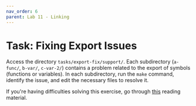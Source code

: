 ```yaml
---
nav_order: 6
parent: Lab 11 - Linking
---
```


# Task: Fixing Export Issues

Access the directory `tasks/export-fix/support/`.
Each subdirectory (`a-func/`, `b-var/`, `c-var-2/`) contains a problem related to the export of symbols (functions or variables).
In each subdirectory, run the `make` command, identify the issue, and edit the necessary files to resolve it.

If you're having difficulties solving this exercise, go through [this](../../reading/linking.md) reading material.
